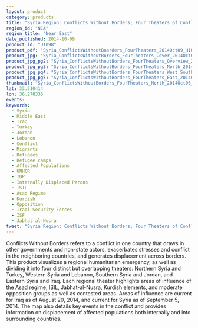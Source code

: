 ```yaml
---
layout: product
category: products
title: "Syria Region: Conflicts Without Borders; Four Theaters of Conflict and Humanitarian Operation"
region_id: "NEA"
region_title: "Near East"
date_published: 2014-10-09
product_id: "U1098"
product_pdf: "Syria_ConflictsWithoutBoarders_FourTheaters_2014Oct09_HIU_U1098.pdf"
product_jpg: "Syria_ConflictsWithoutBorders_FourTheaters_Cover_2014Oct06_HIU_U1098.jpg"
product_jpg_pg2: "Syria_ConflictsWithoutBorders_FourTheaters_Overview_2014Oct06_HIU_U1098.jpg"
product_jpg_pg3: "Syria_ConflictsWithoutBorders_FourTheaters_North_2014Oct06_HIU_U1098.jpg"
product_jpg_pg4: "Syria_ConflictsWithoutBorders_FourTheaters_West_South_2014Oct06_HIU_U1098.jpg"
product_jpg_pg5: "Syria_ConflictsWithoutBorders_FourTheaters_East_2014Oct06_HIU_U1098.jpg"
thumbnail: "Syria_ConflictsWithoutBorders_FourTheaters_North_2014Oct06_HIU_U1098_thumb.jpg"
lat: 33.510414 
lon: 36.278336
events:
keywords:
  - Syria
  - Middle East
  - Iraq
  - Turkey
  - Jordan
  - Lebanon
  - Conflict
  - Migrants
  - Refugees
  - Refugee camps
  - Affected Populations
  - UNHCR
  - IDP
  - Internally Displaced Perons
  - ISIL
  - Asad Regime
  - Kurdish
  - Opposition
  - Iraqi Security Forces
  - ISF
  - Jabhat al-Nusra
tweet: "Syria Region: Conflicts Without Borders; Four Theaters of Conflict and Humanitarian Operation"
---
```

Conflicts Without Borders refers to a conflict in one country that draws in other governments and non-state actors, exacerbates stresses and conflict in the neighboring countries, and generates displacement across borders. This product visualizes a regional humanitarian emergency, as well as dividing it into four distinct but overlapping theaters: Northern Syria and Turkey, Western Syria and Lebanon, Southern Syria and Jordan, and Eastern Syria and Iraq. Each regional theater highlights areas of influence of the Asad regime, ISIL, Jabhat-al-Nusra, Kurdish elements, and moderate opposition groups as well as contested areas.  Areas of influence are current for Iraq as of August 20, 2014, and current for Syria as of September 5, 2014.  The map also details key events in the conflict and provides information on displacement of affected populations both internally and into surrounding countries.
